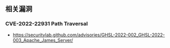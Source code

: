 相关漏洞
---

### CVE-2022-22931 Path Traversal

- https://securitylab.github.com/advisories/GHSL-2022-002_GHSL-2022-003_Apache_James_Server/
